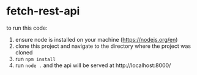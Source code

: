 # fetch-rest-api
to run this code:
1. ensure node is installed on your machine (https://nodejs.org/en)
2. clone this project and navigate to the directory where the project was cloned
3. run `npm install`
4. run `node .` and the api will be served at http://localhost:8000/
